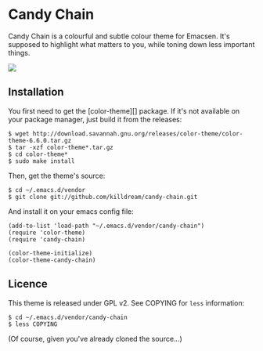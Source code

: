 Candy Chain
===========

Candy Chain is a colourful and subtle colour theme for Emacsen. It's supposed
to highlight what matters to you, while toning down less important things.

![](http://dl.dropbox.com/u/4429200/candy-chain.png)


Installation
------------

You first need to get the [color-theme][] package. If it's not available on
your package manager, just build it from the releases:

    $ wget http://download.savannah.gnu.org/releases/color-theme/color-theme-6.6.0.tar.gz
    $ tar -xzf color-theme*.tar.gz
    $ cd color-theme*
    $ sudo make install
    
Then, get the theme's source:

    $ cd ~/.emacs.d/vendor
    $ git clone git://github.com/killdream/candy-chain.git
    
And install it on your emacs config file:

    (add-to-list 'load-path "~/.emacs.d/vendor/candy-chain")
    (require 'color-theme)
    (require 'candy-chain)
    
    (color-theme-initialize)
    (color-theme-candy-chain)
    

Licence
-------

This theme is released under GPL v2. See COPYING for `less` information:

    $ cd ~/.emacs.d/vendor/candy-chain
    $ less COPYING

(Of course, given you've already cloned the source...)
